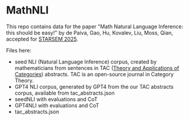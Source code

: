 # MathNLI

This repo contains  data for the paper "Math Natural Language Inference: this should be easy!" by de Paiva, Gao, Hu, Kovalev, Liu, Moss, Qian, accepted for [STARSEM 2025](https://starsem2025.github.io/).


Files here:

* seed NLI (Natural Language Inference) corpus, created by mathematicians from sentences in TAC ([Theory and Applications of Categories](http://www.tac.mta.ca/tac/)) abstracts. TAC is an open-source journal in Category Theory.
* GPT4 NLI corpus, generated by GPT4 from the our TAC abstracts corpus, available from tac_abstracts.json
* seedNLI with evaluations and CoT
* GPT4NLI with evaluations and CoT
* tac_abstracts.json
